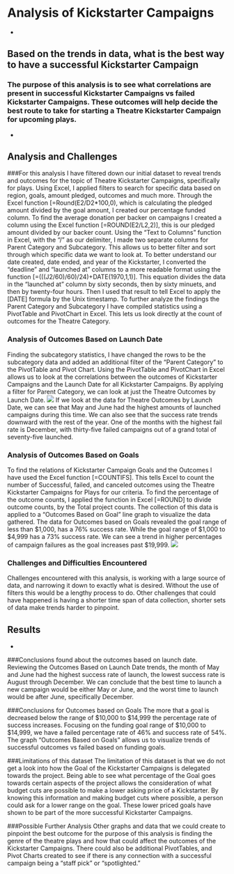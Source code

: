 # Analysis of Kickstarter Campaigns
-
## Based on the trends in data, what is the best way to have a successful Kickstarter Campaign

### The purpose of this analysis is to see what correlations are present in successful Kickstarter Campaigns vs failed Kickstarter Campaigns. These outcomes will help decide the best route to take for starting a Theatre Kickstarter Campaign for upcoming plays.
-
## Analysis and Challenges

###For this analysis I have filtered down our initial dataset to reveal trends and outcomes for the topic of Theatre Kickstarter Campaigns, specifically for plays. 
Using Excel, I applied filters to search for specific data based on region, goals, amount pledged, outcomes and much more. Through the Excel function [=Round(E2/D2*100,0), which is calculating the pledged amount divided by the goal amount, I created our percentage funded column. To find the average donation per backer on campaigns I created a column using the Excel function [=ROUND(E2/L2,2)], this is our pledged amount divided by our backer count. 
Using the “Text to Columns” function in Excel, with the “/” as our delimiter, I made two separate columns for Parent Category and Subcategory. This allows us to better filter and sort through which specific data we want to look at. 
To better understand our date created, date ended, and year of the Kickstarter, I converted the “deadline” and “launched at” columns to a more readable format using the function [=(((J2/60)/60)/24)+DATE(1970,1,1)]. This equation divides the data in the “launched at” column by sixty seconds, then by sixty minuets, and then by twenty-four hours. Then I used that result to tell Excel to apply the [DATE] formula by the Unix timestamp.
To further analyze the findings the Parent Category and Subcategory I have compiled statistics using a PivotTable and PivotChart in Excel. This lets us look directly at the count of outcomes for the Theatre Category.


### Analysis of Outcomes Based on Launch Date
Finding the subcategory statistics, I have changed the rows to be the subcategory data and added an additional filter of the “Parent Category” to the PivotTable and Pivot Chart.
Using the PivotTable and PivotChart in Excel allows us to look at the correlations between the outcomes of Kickstarter Campaigns and the Launch Date for all Kickstarter Campaigns.
By applying a filter for Parent Category, we can look at just the Theatre Outcomes by Launch Date. 
![](file:///c%3A/Users/lizly/OneDrive/Documents/Data%20class/Theater_Outcomes_vs_Launch.png.png)
If we look at the data for Theatre Outcomes by Launch Date, we can see that May and June had the highest amounts of launched campaigns during this time. We can also see that the success rate trends downward with the rest of the year. One of the months with the highest fail rate is December, with thirty-five failed campaigns out of a grand total of seventy-five launched. 

### Analysis of Outcomes Based on Goals
To find the relations of Kickstarter Campaign Goals and the Outcomes I have used the Excel function [=COUNTIFS]. This tells Excel to count the number of Successful, failed, and canceled outcomes using the Theatre Kickstarter Campaigns for Plays for our criteria. To find the percentage of the outcome counts, I applied the function in Excel [=ROUND] to divide outcome counts, by the Total project counts. The collection of this data is applied to a “Outcomes Based on Goal” line graph to visualize the data gathered. 
The data for Outcomes based on Goals revealed the goal range of less than $1,000, has a 76% success rate. While the goal range of $1,000 to $4,999 has a 73% success rate. We can see a trend in higher percentages of campaign failures as the goal increases past $19,999. 
![](file:///c%3A/Users/lizly/OneDrive/Documents/Data%20class/Outcomes_vs_Goals.png)

### Challenges and Difficulties Encountered
Challenges encountered with this analysis, is working with a large source of data, and narrowing it down to exactly what is desired. Without the use of filters this would be a lengthy process to do. Other challenges that could have happened is having a shorter time span of data collection, shorter sets of data make trends harder to pinpoint. 



## Results
-
###Conclusions found about the outcomes based on launch date. 
Reviewing the Outcomes Based on Launch Date trends, the month of May and June had the highest success rate of launch, the lowest success rate is August through December. We can conclude that the best time to launch a new campaign would be either May or June, and the worst time to launch would be after June, specifically December.

###Conclusions for Outcomes based on Goals
The more that a goal is decreased below the range of $10,000 to $14,999 the percentage rate of success increases. Focusing on the funding goal range of $10,000 to $14,999, we have a failed percentage rate of 46% and success rate of 54%. The graph “Outcomes Based on Goals” allows us to visualize trends of successful outcomes vs failed based on funding goals. 

###Limitations of this dataset
The limitation of this dataset is that we do not get a look into how the Goal of the Kickstarter Campaigns is delegated towards the project. Being able to see what percentage of the Goal goes towards certain aspects of the project allows the consideration of what budget cuts are possible to make a lower asking price of a Kickstarter. By knowing this information and making budget cuts where possible, a person could ask for a lower range on the goal. These lower priced goals have shown to be part of the more successful Kickstarter Campaigns. 

###Possible Further Analysis
Other graphs and data that we could create to pinpoint the best outcome for the purpose of this analysis is finding the genre of the theatre plays and how that could affect the outcomes of the Kickstarter Campaigns. There could also be additional PivotTables, and Pivot Charts created to see if there is any connection with a successful campaign being a “staff pick” or “spotlighted.”
